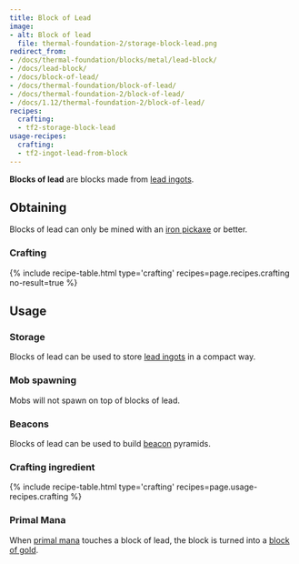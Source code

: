 ```yaml
---
title: Block of Lead
image:
- alt: Block of lead
  file: thermal-foundation-2/storage-block-lead.png
redirect_from:
- /docs/thermal-foundation/blocks/metal/lead-block/
- /docs/lead-block/
- /docs/block-of-lead/
- /docs/thermal-foundation/block-of-lead/
- /docs/thermal-foundation-2/block-of-lead/
- /docs/1.12/thermal-foundation-2/block-of-lead/
recipes:
  crafting:
  - tf2-storage-block-lead
usage-recipes:
  crafting:
  - tf2-ingot-lead-from-block
---
```


**Blocks of lead** are blocks made from [lead ingots](/docs/1.12/thermal-foundation/lead-ingot/).


Obtaining
---------

Blocks of lead can only be mined with an [iron
pickaxe](https://minecraft.gamepedia.com/Pickaxe) or better.

### Crafting
{% include recipe-table.html type='crafting' recipes=page.recipes.crafting no-result=true %}


Usage
-----

### Storage
Blocks of lead can be used to store [lead ingots](/docs/1.12/thermal-foundation/lead-ingot/) in a
compact way.

### Mob spawning
Mobs will not spawn on top of blocks of lead.

### Beacons
Blocks of lead can be used to build
[beacon](https://minecraft.gamepedia.com/Beacon) pyramids.

### Crafting ingredient
{% include recipe-table.html type='crafting' recipes=page.usage-recipes.crafting %}

### Primal Mana
When [primal mana](/docs/1.12/thermal-foundation/primal-mana/) touches a block of lead, the block is
turned into a [block of gold](https://minecraft.gamepedia.com/Block_of_Gold).

